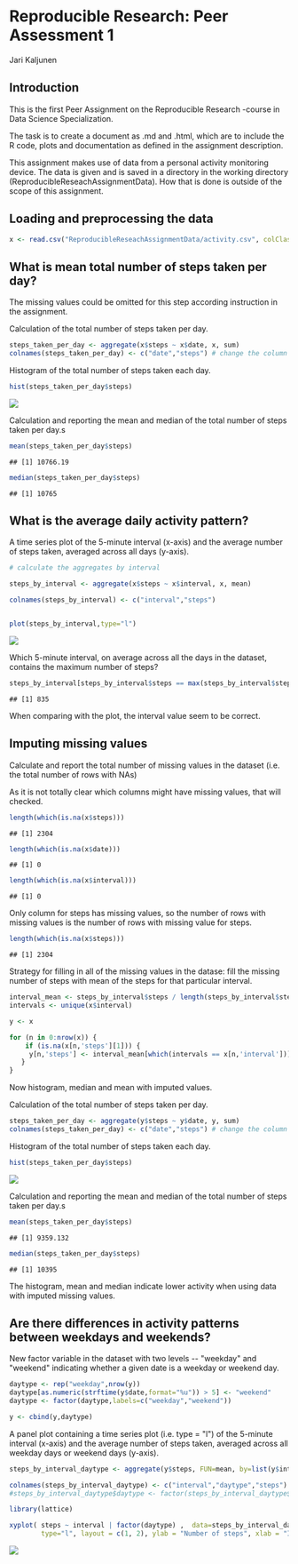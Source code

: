 # Reproducible Research: Peer Assessment 1
Jari Kaljunen  
 
## Introduction

This is the first Peer Assignment on the Reproducible Research -course in Data Science Specialization.

The task is to create a document as .md and .html, which are to include the R code, plots and documentation
as defined in the assignment description.

This assignment makes use of data from a personal activity monitoring device. The data is given and is saved in 
a directory in the working directory (ReproducibleReseachAssignmentData). How that is done is outside of the scope
of this assignment.


## Loading and preprocessing the data


```r
x <- read.csv("ReproducibleReseachAssignmentData/activity.csv", colClasses=c("numeric","Date","integer"))
```

## What is mean total number of steps taken per day?

The missing values could be omitted for this step according instruction in the assignment.

Calculation of the total number of steps taken per day.


```r
steps_taken_per_day <- aggregate(x$steps ~ x$date, x, sum)
colnames(steps_taken_per_day) <- c("date","steps") # change the column names for clarity
```

Histogram of the total number of steps taken each day.


```r
hist(steps_taken_per_day$steps)
```

![](PA1_template_files/figure-html/unnamed-chunk-3-1.png) 


Calculation and reporting the mean and median of the total number of steps taken per day.s


```r
mean(steps_taken_per_day$steps)
```

```
## [1] 10766.19
```

```r
median(steps_taken_per_day$steps)
```

```
## [1] 10765
```

## What is the average daily activity pattern?

A time series plot of the 5-minute interval (x-axis) and the average number of steps taken, averaged across all days (y-axis).



```r
# calculate the aggregates by interval

steps_by_interval <- aggregate(x$steps ~ x$interval, x, mean)

colnames(steps_by_interval) <- c("interval","steps")


plot(steps_by_interval,type="l")
```

![](PA1_template_files/figure-html/unnamed-chunk-5-1.png) 



Which 5-minute interval, on average across all the days in the dataset, contains the maximum number of steps?


```r
steps_by_interval[steps_by_interval$steps == max(steps_by_interval$steps),'interval']
```

```
## [1] 835
```

When comparing with the plot, the interval value seem to be correct.

## Imputing missing values

Calculate and report the total number of missing values in the dataset (i.e. the total number of rows with NAs)

As it is not totally clear which columns might have missing values, that will checked.


```r
length(which(is.na(x$steps)))
```

```
## [1] 2304
```

```r
length(which(is.na(x$date)))
```

```
## [1] 0
```

```r
length(which(is.na(x$interval)))
```

```
## [1] 0
```

Only column for steps has missing values, so the number of rows with missing values is the number of rows with
missing value for steps.

```r
length(which(is.na(x$steps)))
```

```
## [1] 2304
```

Strategy for filling in all of the missing values in the datase: fill the missing number of steps with
mean of the steps for that particular interval.


```r
interval_mean <- steps_by_interval$steps / length(steps_by_interval$steps)
intervals <- unique(x$interval)

y <- x

for (n in 0:nrow(x)) {
    if (is.na(x[n,'steps'][1])) {
     y[n,'steps'] <- interval_mean[which(intervals == x[n,'interval'])]
   }
}
```

Now histogram, median and mean with imputed values.

Calculation of the total number of steps taken per day.


```r
steps_taken_per_day <- aggregate(y$steps ~ y$date, y, sum)
colnames(steps_taken_per_day) <- c("date","steps") # change the column names for clarity
```

Histogram of the total number of steps taken each day.


```r
hist(steps_taken_per_day$steps)
```

![](PA1_template_files/figure-html/unnamed-chunk-11-1.png) 


Calculation and reporting the mean and median of the total number of steps taken per day.s


```r
mean(steps_taken_per_day$steps)
```

```
## [1] 9359.132
```

```r
median(steps_taken_per_day$steps)
```

```
## [1] 10395
```

The histogram, mean and median indicate lower activity when using data with imputed missing values.

## Are there differences in activity patterns between weekdays and weekends?

New factor variable in the dataset with two levels -- "weekday" and "weekend" indicating whether a given date is a weekday or weekend day.


```r
daytype <- rep("weekday",nrow(y))
daytype[as.numeric(strftime(y$date,format="%u")) > 5] <- "weekend"
daytype <- factor(daytype,labels=c("weekday","weekend"))

y <- cbind(y,daytype)
```

A panel plot containing a time series plot (i.e. type = "l") of the 5-minute interval (x-axis) and the average number of steps taken, averaged across all weekday days or weekend days (y-axis).


```r
steps_by_interval_daytype <- aggregate(y$steps, FUN=mean, by=list(y$interval,y$daytype))

colnames(steps_by_interval_daytype) <- c("interval","daytype","steps")
#steps_by_interval_daytype$daytype <- factor(steps_by_interval_daytype$daytype, labels=c("weekday","weekend"))

library(lattice)

xyplot( steps ~ interval | factor(daytype) ,  data=steps_by_interval_daytype,
        type="l", layout = c(1, 2), ylab = "Number of steps", xlab = "Interval")
```

![](PA1_template_files/figure-html/unnamed-chunk-14-1.png) 
